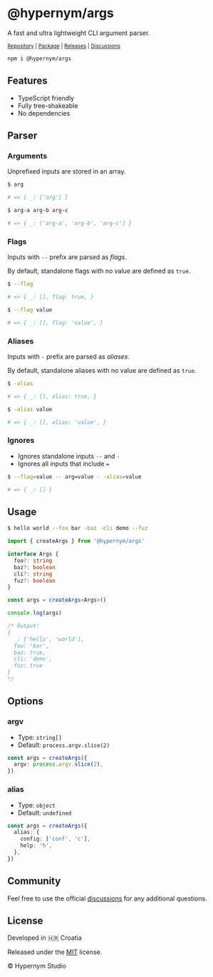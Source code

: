 # @hypernym/args

A fast and ultra lightweight CLI argument parser.

<sub><a href="https://github.com/hypernym-studio/args">Repository</a> | <a href="https://www.npmjs.com/package/@hypernym/args">Package</a> | <a href="https://github.com/hypernym-studio/args/releases">Releases</a> | <a href="https://github.com/hypernym-studio/args/discussions">Discussions</a></sub>

```sh
npm i @hypernym/args
```

## Features

- TypeScript friendly
- Fully tree-shakeable
- No dependencies

## Parser

### Arguments

Unprefixed inputs are stored in an array.

```sh
$ arg

# => { _: ['arg'] }
```

```sh
$ arg-a arg-b arg-c

# => { _: ['arg-a', 'arg-b', 'arg-c'] }
```

### Flags

Inputs with `--` prefix are parsed as _flags_.

By default, standalone flags with no value are defined as `true`.

```sh
$ --flag

# => { _: [], flag: true, }
```

```sh
$ --flag value

# => { _: [], flag: 'value', }
```

### Aliases

Inputs with `-` prefix are parsed as _aliases_.

By default, standalone aliases with no value are defined as `true`.

```sh
$ -alias

# => { _: [], alias: true, }
```

```sh
$ -alias value

# => { _: [], alias: 'value', }
```

### Ignores

- Ignores standalone inputs `--` and `-`
- Ignores all inputs that include `=`

```sh
$ --flag=value -- arg=value - -alias=value

# => { _: [] }
```

## Usage

```sh
$ hello world --foo bar -baz -cli demo --fuz
```

```ts
import { createArgs } from '@hypernym/args'

interface Args {
  foo?: string
  baz?: boolean
  cli?: string
  fuz?: boolean
}

const args = createArgs<Args>()

console.log(args)

/* Output:
{
  _: ['hello', 'world'],
  foo: 'bar',
  baz: true,
  cli: 'demo',
  fuz: true
}
*/
```

## Options

### argv

- Type: `string[]`
- Default: `process.argv.slice(2)`

```ts
const args = createArgs({
  argv: process.argv.slice(2),
})
```

### alias

- Type: `object`
- Default: `undefined`

```ts
const args = createArgs({
  alias: {
    config: ['conf', 'c'],
    help: 'h',
  },
})
```

## Community

Feel free to use the official [discussions](https://github.com/hypernym-studio/args/discussions) for any additional questions.

## License

Developed in 🇭🇷 Croatia

Released under the [MIT](LICENSE.txt) license.

© Hypernym Studio
